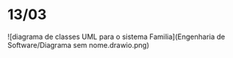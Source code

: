 # 13/03

![diagrama de classes UML para o sistema Familia](Engenharia de Software/Diagrama sem nome.drawio.png)
